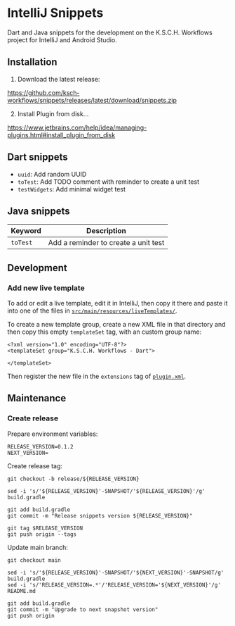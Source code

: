 # IntelliJ Snippets

Dart and Java snippets for the development on the K.S.C.H. Workflows project for IntelliJ and Android Studio.

## Installation

1. Download the latest release:

https://github.com/ksch-workflows/snippets/releases/latest/download/snippets.zip

2. Install Plugin from disk...

https://www.jetbrains.com/help/idea/managing-plugins.html#install_plugin_from_disk

## Dart snippets

- `uuid`: Add random UUID
- `toTest`: Add TODO comment with reminder to create a unit test
- `testWidgets`: Add minimal widget test

## Java snippets

| Keyword | Description |
|---------|-------------|
| `toTest` | Add a reminder to create a unit test |

## Development

### Add new live template

To add or edit a live template, edit it in IntelliJ, then copy it there and paste it into one of the files in [`src/main/resources/liveTemplates/`](src/main/resources/liveTemplates).

To create a new template group, create a new XML file in that directory and then copy this empty `templateSet` tag, with an custom group name:

```
<?xml version="1.0" encoding="UTF-8"?>
<templateSet group="K.S.C.H. Workflows - Dart">

</templateSet>
```

Then register the new file in the `extensions` tag of [`plugin.xml`](src/main/resources/META-INF/plugin.xml).

## Maintenance

### Create release

Prepare environment variables:

```
RELEASE_VERSION=0.1.2
NEXT_VERSION=
```

Create release tag:

```
git checkout -b release/${RELEASE_VERSION}

sed -i 's/'${RELEASE_VERSION}'-SNAPSHOT/'${RELEASE_VERSION}'/g' build.gradle

git add build.gradle
git commit -m "Release snippets version ${RELEASE_VERSION}"

git tag $RELEASE_VERSION
git push origin --tags
```

Update main branch:

```
git checkout main

sed -i 's/'${RELEASE_VERSION}'-SNAPSHOT/'${NEXT_VERSION}'-SNAPSHOT/g' build.gradle
sed -i 's/'RELEASE_VERSION=.*'/'RELEASE_VERSION='${NEXT_VERSION}'/g' README.md

git add build.gradle
git commit -m "Upgrade to next snapshot version"
git push origin
```
